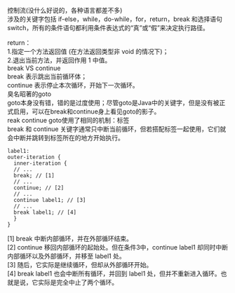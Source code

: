 控制流(没什么好说的，各种语言都差不多)  
涉及的关键字包括 if-else，while，do-while，for，return，break 和选择语句 switch，所有的条件语句都利用条件表达式的“真”或“假”来决定执行路径。  

return：  
1.指定一个方法返回值 (在方法返回类型非 void 的情况下)；  
2.退出当前方法，并返回作用 1 中值。  
break VS continue  
    break 表示跳出当前循环体；  
    continue 表示停止本次循环，开始下一次循环。  
臭名昭著的goto  
goto本身没有错，错的是过度使用；尽管goto是Java中的关键字，但是没有被正式启用，可以在break和continue身上看见goto的影子。  
reak continue goto使用了相同的机制：标签  
break 和 continue 关键字通常只中断当前循环，但若搭配标签一起使用，它们就会中断并跳转到标签所在的地方开始执行。  
```
label1:
outer-iteration { 
  inner-iteration {
  // ...
  break; // [1] 
  // ...
  continue; // [2] 
  // ...
  continue label1; // [3] 
  // ...
  break label1; // [4] 
  } 
}
```  
[1] break 中断内部循环，并在外部循环结束。  
[2] continue 移回内部循环的起始处。但在条件3中，continue label1 却同时中断内部循环以及外部循环，并移至 label1 处。  
[3] 随后，它实际是继续循环，但却从外部循环开始。  
[4] break label1 也会中断所有循环，并回到 label1 处，但并不重新进入循环。也就是说，它实际是完全中止了两个循环。  